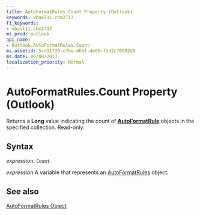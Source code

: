 ```yaml
---
title: AutoFormatRules.Count Property (Outlook)
keywords: vbaol11.chm2717
f1_keywords:
- vbaol11.chm2717
ms.prod: outlook
api_name:
- Outlook.AutoFormatRules.Count
ms.assetid: 5cd11720-c7be-d6b1-4e80-f3d2c70582d0
ms.date: 06/08/2017
localization_priority: Normal
---
```



# AutoFormatRules.Count Property (Outlook)

Returns a  **Long** value indicating the count of **[AutoFormatRule](Outlook.AutoFormatRule.md)** objects in the specified collection. Read-only.


## Syntax

_expression_. `Count`

_expression_ A variable that represents an [AutoFormatRules](./Outlook.AutoFormatRules.md) object.


## See also


[AutoFormatRules Object](Outlook.AutoFormatRules.md)

